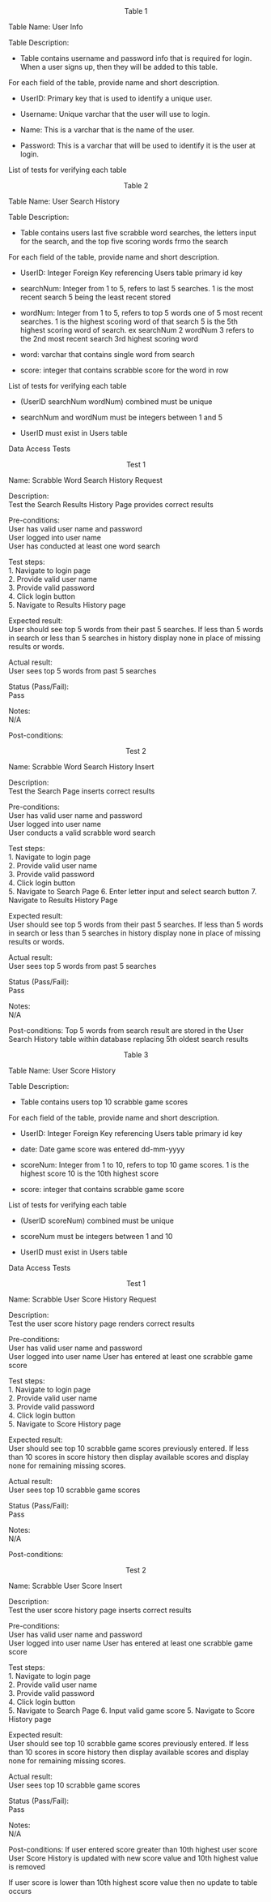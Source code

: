 <div align="center">Table 1</div>

Table Name: User Info

Table Description:

* Table contains username and password info that is required for login. When a user signs up, then they will be added to this table. 

For each field of the table, provide name and short description.

* UserID: Primary key that is used to identify a unique user. 

* Username: Unique varchar that the user will use to login.

* Name: This is a varchar that is the name of the user. 

* Password: This is a varchar that will be used to identify it is the user at login. 

List of tests for verifying each table

<div align="center">Table 2</div>

Table Name: User Search History  

Table Description:  

* Table contains users last five scrabble word searches, the letters input for the search, and the top five scoring words frmo the search  
  
For each field of the table, provide name and short description.

* UserID: Integer Foreign Key referencing Users table primary id key

* searchNum: Integer from 1 to 5, refers to last 5 searches. 1 is the most recent search 5 being the least recent stored

* wordNum: Integer from 1 to 5, refers to top 5 words one of 5 most recent searches. 1 is the highest scoring word of that search 5 is the 5th highest scoring word of search. ex searchNum 2  wordNum 3 refers to the 2nd most recent search 3rd highest scoring word

* word: varchar that contains single word from search

* score: integer that contains scrabble score for the word in row

List of tests for verifying each table 

* (UserID searchNum wordNum) combined must be unique 

* searchNum and wordNum must be integers between 1 and 5

* UserID must exist in Users table

Data Access Tests  

<div align="center">Test 1</div>

Name: Scrabble Word Search History Request  

Description:  
    Test the Search Results History Page provides correct results  
  
Pre-conditions:  
    User has valid user name and password  
    User logged into user name  
    User has conducted at least one word search
    
Test steps:    
    1. Navigate to login page  
    2. Provide valid user name  
    3. Provide valid password  
    4. Click login button  
    5. Navigate to Results History page  

Expected result:  
    User should see top 5 words from their past 5 searches. If less than 5 words in search or less than 5 searches in history display none in place of missing results or words.  
            
Actual result:  
    User sees top 5 words from past 5 searches  
            
Status (Pass/Fail):  
    Pass  
           
Notes:  
    N/A  
            
Post-conditions:
  
    
<div align="center">Test 2</div>

Name: Scrabble Word Search History Insert

Description:  
    Test the Search Page inserts correct results  
  
Pre-conditions:  
    User has valid user name and password  
    User logged into user name  
    User conducts a valid scrabble word search
    
Test steps:    
    1. Navigate to login page  
    2. Provide valid user name  
    3. Provide valid password  
    4. Click login button  
    5. Navigate to Search Page
    6. Enter letter input and select search button
    7. Navigate to Results History Page

Expected result:  
    User should see top 5 words from their past 5 searches. If less than 5 words in search or less than 5 searches in history display none in place of missing results or words.  
            
Actual result:  
    User sees top 5 words from past 5 searches  
            
Status (Pass/Fail):  
    Pass  
           
Notes:  
    N/A  
            
Post-conditions: Top 5 words from search result are stored in the User Search History table within database replacing 5th oldest search results
    
    


<div align="center">Table 3</div>

Table Name: User Score History  

Table Description:  

* Table contains users top 10 scrabble game scores  
  
For each field of the table, provide name and short description.

* UserID: Integer Foreign Key referencing Users table primary id key

* date: Date game score was entered dd-mm-yyyy

* scoreNum: Integer from 1 to 10, refers to top 10 game scores. 1 is the highest score 10 is the 10th highest score

* score: integer that contains scrabble game score

List of tests for verifying each table 

* (UserID scoreNum) combined must be unique 

* scoreNum must be integers between 1 and 10

* UserID must exist in Users table

Data Access Tests

<div align="center">Test 1</div>

Name: Scrabble User Score History Request

Description:  
    Test the user score history page renders correct results 
  
Pre-conditions:  
    User has valid user name and password  
    User logged into user name
    User has entered at least one scrabble game score
    
Test steps:    
    1. Navigate to login page  
    2. Provide valid user name  
    3. Provide valid password  
    4. Click login button  
    5. Navigate to Score History page  

Expected result:  
    User should see top 10 scrabble game scores previously entered. If less than 10 scores in score history then display available scores and display none for remaining missing scores.  
            
Actual result:  
    User sees top 10 scrabble game scores  
            
Status (Pass/Fail):  
    Pass  
           
Notes:  
    N/A  
            
Post-conditions:  

<div align="center">Test 2</div>

Name: Scrabble User Score Insert

Description:  
    Test the user score history page inserts correct results 
  
Pre-conditions:  
    User has valid user name and password  
    User logged into user name
    User has entered at least one scrabble game score
    
Test steps:    
    1. Navigate to login page  
    2. Provide valid user name  
    3. Provide valid password  
    4. Click login button  
    5. Navigate to Search Page
    6. Input valid game score
    5. Navigate to Score History page  

Expected result:  
    User should see top 10 scrabble game scores previously entered. If less than 10 scores in score history then display available scores and display none for remaining missing scores.  
            
Actual result:  
    User sees top 10 scrabble game scores  
            
Status (Pass/Fail):  
    Pass  
           
Notes:  
    N/A  
            
Post-conditions:  If user entered score greater than 10th highest user score User Score History is updated with new score value and 10th highest value is removed

If user score is lower than 10th highest score value then no update to table occurs
